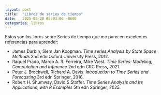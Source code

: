 ```yaml
---
layout: post
title:  "Libros de series de tiempo"
date:   2025-05-20 08:03:00 -0600
categories: libros
---
```


Estos son los libros sobre Series de tiempo que me parecen excelentes referencias para aprender: 

- James Durbin, Siem Jan Koopman. _Time series Analysis by State Space Methods_ 2nd edn  Oxford University Press, 2012.
- Raquel Prado, Marco A. R. Ferreira, Mike West. _Time Series: Modeling, Computation and Inference_ 2nd edn CRC Press, 2021.
- Peter J. Brockwell, Richard A. Davis. _Introduction to Time Series and Forecasting_ 3rd edn Springer, 2016.
- Robert H. Shumway, David S.Stoffer. _Time Series Analysis and Its Applications, with R Examples_ 5th edn Springer, 2025.

